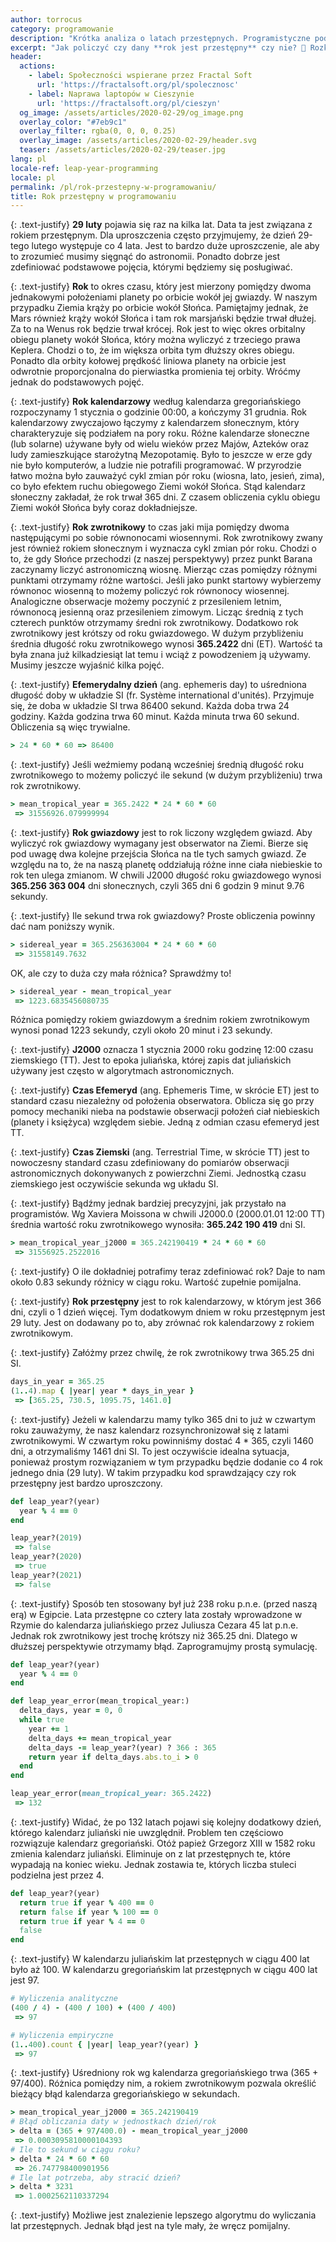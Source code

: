 ```yaml
---
author: torrocus
category: programowanie
description: "Krótka analiza o latach przestępnych. Programistyczne podejście do problemu dlaczego i który rok jest przestępny. 📅"
excerpt: "Jak policzyć czy dany **rok jest przestępny** czy nie? 📅 Rozkładamy **lata przestępne** na czynniki pierwsze. Analizujemy ten temat programując. 💻"
header:
  actions:
    - label: Społeczności wspierane przez Fractal Soft
      url: 'https://fractalsoft.org/pl/spolecznosc'
    - label: Naprawa laptopów w Cieszynie
      url: 'https://fractalsoft.org/pl/cieszyn'
  og_image: /assets/articles/2020-02-29/og_image.png
  overlay_color: "#7eb9c1"
  overlay_filter: rgba(0, 0, 0, 0.25)
  overlay_image: /assets/articles/2020-02-29/header.svg
  teaser: /assets/articles/2020-02-29/teaser.jpg
lang: pl
locale-ref: leap-year-programming
locale: pl
permalink: /pl/rok-przestepny-w-programowaniu/
title: Rok przestępny w programowaniu
---
```


{: .text-justify}
**29 luty** pojawia się raz na kilka lat.
Data ta jest związana z rokiem przestępnym.
Dla uproszczenia często przyjmujemy, że dzień 29-tego lutego występuje co 4 lata.
Jest to bardzo duże uproszczenie, ale aby to zrozumieć musimy sięgnąć do astronomii.
Ponadto dobrze jest zdefiniować podstawowe pojęcia, którymi będziemy się posługiwać.

{: .text-justify}
**Rok** to okres czasu, który jest mierzony pomiędzy dwoma jednakowymi położeniami planety po orbicie wokół jej gwiazdy.
W naszym przypadku Ziemia krąży po orbicie wokół Słońca.
Pamiętajmy jednak, że Mars również krąży wokół Słońca i tam rok marsjański będzie trwał dłużej.
Za to na Wenus rok będzie trwał krócej.
Rok jest to więc okres orbitalny obiegu planety wokół Słońca,
który można wyliczyć z trzeciego prawa Keplera.
Chodzi o to, że im większa orbita tym dłuższy okres obiegu.
Ponadto dla orbity kołowej prędkość liniowa planety na orbicie jest odwrotnie proporcjonalna do pierwiastka promienia tej orbity.
Wróćmy jednak do podstawowych pojęć.

{: .text-justify}
**Rok kalendarzowy** według kalendarza gregoriańskiego rozpoczynamy 1 stycznia o godzinie 00:00, a kończymy 31 grudnia.
Rok kalendarzowy zwyczajowo łączymy z kalendarzem słonecznym,
który charakteryzuje się podziałem na pory roku.
Różne kalendarze słoneczne (lub solarne) używane były od wielu wieków przez Majów, Azteków oraz ludy zamieszkujące starożytną Mezopotamię.
Było to jeszcze w erze gdy nie było komputerów, a ludzie nie potrafili programować.
W przyrodzie łatwo można było zauważyć cykl zmian pór roku (wiosna, lato, jesień, zima),
co było efektem ruchu obiegowego Ziemi wokół Słońca.
Stąd kalendarz słoneczny zakładał, że rok trwał 365 dni.
Z czasem obliczenia cyklu obiegu Ziemi wokół Słońca były coraz dokładniejsze.

{: .text-justify}
**Rok zwrotnikowy** to czas jaki mija pomiędzy dwoma następującymi po sobie równonocami wiosennymi.
Rok zwrotnikowy zwany jest również rokiem słonecznym i wyznacza cykl zmian pór roku.
Chodzi o to, że gdy Słońce przechodzi (z naszej perspektywy) przez punkt Barana zaczynamy liczyć astronomiczną wiosnę.
Mierząc czas pomiędzy różnymi punktami otrzymamy różne wartości.
Jeśli jako punkt startowy wybierzemy równonoc wiosenną to możemy policzyć rok równonocy wiosennej.
Analogiczne obserwacje możemy poczynić z przesileniem letnim, równonocą jesienną oraz przesileniem zimowym.
Licząc średnią z tych czterech punktów otrzymamy średni rok zwrotnikowy.
Dodatkowo rok zwrotnikowy jest krótszy od roku gwiazdowego.
W dużym przybliżeniu średnia długość roku zwrotnikowego wynosi **365.2422** dni (ET).
Wartość ta była znana już kilkadziesiąt lat temu i wciąż z powodzeniem ją używamy.
Musimy jeszcze wyjaśnić kilka pojęć.

{: .text-justify}
**Efemerydalny dzień** (ang. ephemeris day) to uśredniona długość doby w układzie SI (fr. Système international d'unités).
Przyjmuje się, że doba w układzie SI trwa 86400 sekund.
Każda doba trwa 24 godziny.
Każda godzina trwa 60 minut.
Każda minuta trwa 60 sekund.
Obliczenia są więc trywialne.
```ruby
> 24 * 60 * 60 => 86400
```

{: .text-justify}
Jeśli weźmiemy podaną wcześniej średnią długość roku zwrotnikowego to możemy policzyć ile sekund (w dużym przybliżeniu) trwa rok zwrotnikowy.
```ruby
> mean_tropical_year = 365.2422 * 24 * 60 * 60
 => 31556926.079999994
```

{: .text-justify}
**Rok gwiazdowy** jest to rok liczony względem gwiazd.
Aby wyliczyć rok gwiazdowy wymagany jest obserwator na Ziemi.
Bierze się pod uwagę dwa kolejne przejścia Słońca na tle tych samych gwiazd.
Ze względu na to, że na naszą planetę oddziałują różne inne ciała niebieskie to rok ten ulega zmianom.
W chwili J2000 długość roku gwiazdowego wynosi **365.256 363 004** dni słonecznych, czyli 365 dni 6 godzin 9 minut 9.76 sekundy.

{: .text-justify}
Ile sekund trwa rok gwiazdowy?
Proste obliczenia powinny dać nam poniższy wynik.
```ruby
> sidereal_year = 365.256363004 * 24 * 60 * 60
 => 31558149.7632
```
OK, ale czy to duża czy mała różnica?
Sprawdźmy to!
```ruby
> sidereal_year - mean_tropical_year
 => 1223.6835456080735
```
Różnica pomiędzy rokiem gwiazdowym a średnim rokiem zwrotnikowym wynosi ponad 1223 sekundy, czyli około 20 minut i 23 sekundy.

{: .text-justify}
**J2000** oznacza 1 stycznia 2000 roku godzinę 12:00 czasu ziemskiego (TT).
Jest to epoka juliańska, której zapis dat juliańskich używany jest często w algorytmach astronomicznych.

{: .text-justify}
**Czas Efemeryd** (ang. Ephemeris Time, w skrócie ET) jest to standard czasu niezależny od położenia obserwatora.
Oblicza się go przy pomocy mechaniki nieba na podstawie obserwacji położeń ciał niebieskich (planety i księżyca) względem siebie.
Jedną z odmian czasu efemeryd jest TT.

{: .text-justify}
**Czas Ziemski** (ang. Terrestrial Time, w skrócie TT) jest to nowoczesny standard czasu zdefiniowany do pomiarów obserwacji astronomicznych dokonywanych z powierzchni Ziemi.
Jednostką czasu ziemskiego jest oczywiście sekunda wg układu SI.

{: .text-justify}
Bądźmy jednak bardziej precyzyjni, jak przystało na programistów.
Wg Xaviera Moissona w chwili J2000.0 (2000.01.01 12:00 TT) średnia wartość roku zwrotnikowego wynosiła: **365.242 190 419** dni SI.
```ruby
> mean_tropical_year_j2000 = 365.242190419 * 24 * 60 * 60
 => 31556925.2522016
```

{: .text-justify}
O ile dokładniej potrafimy teraz zdefiniować rok?
Daje to nam około 0.83 sekundy różnicy w ciągu roku.
Wartość zupełnie pomijalna.

{: .text-justify}
**Rok przestępny** jest to rok kalendarzowy, w którym jest 366 dni, czyli o 1 dzień więcej.
Tym dodatkowym dniem w roku przestępnym jest 29 luty.
Jest on dodawany po to, aby zrównać rok kalendarzowy z rokiem zwrotnikowym.

{: .text-justify}
Załóżmy przez chwilę, że rok zwrotnikowy trwa 365.25 dni SI.

```ruby
days_in_year = 365.25
(1..4).map { |year| year * days_in_year }
 => [365.25, 730.5, 1095.75, 1461.0]
```

{: .text-justify}
Jeżeli w kalendarzu mamy tylko 365 dni to już w czwartym roku zauważymy, że nasz kalendarz rozsynchronizował się z latami zwrotnikowymi.
W czwartym roku powinniśmy dostać 4 * 365, czyli 1460 dni, a otrzymaliśmy 1461 dni SI.
To jest oczywiście idealna sytuacja, ponieważ prostym rozwiązaniem w tym przypadku będzie dodanie co 4 rok jednego dnia (29 luty).
W takim przypadku kod sprawdzający czy rok przestępny jest bardzo uproszczony.

```ruby
def leap_year?(year)
  year % 4 == 0
end

leap_year?(2019)
 => false
leap_year?(2020)
 => true
leap_year?(2021)
 => false
```

{: .text-justify}
Sposób ten stosowany był już 238 roku p.n.e. (przed naszą erą) w Egipcie.
Lata przestępne co cztery lata zostały wprowadzone w Rzymie do kalendarza juliańskiego przez Juliusza Cezara 45 lat p.n.e.
Jednak rok zwrotnikowy jest trochę krótszy niż 365.25 dni.
Dlatego w dłuższej perspektywie otrzymamy błąd.
Zaprogramujmy prostą symulację.

```ruby
def leap_year?(year)
  year % 4 == 0
end

def leap_year_error(mean_tropical_year:)
  delta_days, year = 0, 0
  while true
    year += 1
    delta_days += mean_tropical_year
    delta_days -= leap_year?(year) ? 366 : 365
    return year if delta_days.abs.to_i > 0
  end
end

leap_year_error(mean_tropical_year: 365.2422)
 => 132
```

{: .text-justify}
Widać, że po 132 latach pojawi się kolejny dodatkowy dzień, którego kalendarz juliański nie uwzględnił.
Problem ten częściowo rozwiązuje kalendarz gregoriański.
Otóż papież Grzegorz XIII w 1582 roku zmienia kalendarz juliański.
Eliminuje on z lat przestępnych te, które wypadają na koniec wieku.
Jednak zostawia te, których liczba stuleci podzielna jest przez 4.

```ruby
def leap_year?(year)
  return true if year % 400 == 0
  return false if year % 100 == 0
  return true if year % 4 == 0
  false
end
```

{: .text-justify}
W kalendarzu juliańskim lat przestępnych w ciągu 400 lat było aż 100.
W kalendarzu gregoriańskim lat przestępnych w ciągu 400 lat jest 97.

```ruby
# Wyliczenia analityczne
(400 / 4) - (400 / 100) + (400 / 400)
 => 97

# Wyliczenia empiryczne
(1..400).count { |year| leap_year?(year) }
 => 97
```

{: .text-justify}
Uśredniony rok wg kalendarza gregoriańskiego trwa (365 + 97/400).
Różnica pomiędzy nim, a rokiem zwrotnikowym pozwala określić bieżący błąd kalendarza gregoriańskiego w sekundach.

```ruby
> mean_tropical_year_j2000 = 365.242190419
# Błąd obliczania daty w jednostkach dzień/rok
> delta = (365 + 97/400.0) - mean_tropical_year_j2000
 => 0.0003095810000104393
# Ile to sekund w ciągu roku?
> delta * 24 * 60 * 60
 => 26.747798400901956
# Ile lat potrzeba, aby stracić dzień?
> delta * 3231
 => 1.0002562110337294
```

{: .text-justify}
Możliwe jest znalezienie lepszego algorytmu do wyliczania lat przestępnych.
Jednak błąd jest na tyle mały, że wręcz pomijalny.
